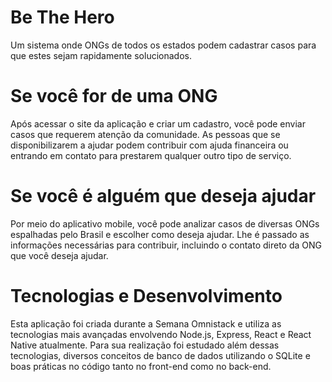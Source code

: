 # Be The Hero
Um sistema onde ONGs de todos os estados podem cadastrar casos para que estes sejam rapidamente solucionados.

# Se você for de uma ONG

Após acessar o site da aplicação e criar um cadastro, você pode enviar casos que requerem atenção da comunidade. As pessoas que
se disponibilizarem a ajudar podem contribuir com ajuda financeira ou entrando em contato para prestarem qualquer outro tipo de serviço.

# Se você é alguém que deseja ajudar

Por meio do aplicativo mobile, você pode analizar casos de diversas ONGs espalhadas pelo Brasil e escolher como deseja ajudar. Lhe é passado
as informações necessárias para contribuir, incluindo o contato direto da ONG que você deseja ajudar.

# Tecnologias e Desenvolvimento

Esta aplicação foi criada durante a Semana Omnistack e utiliza as tecnologias mais avançadas envolvendo Node.js, Express, React e React Native atualmente.
Para sua realização foi estudado além dessas tecnologias, diversos conceitos de banco de dados utilizando o SQLite e boas práticas no código tanto no front-end como no back-end.

